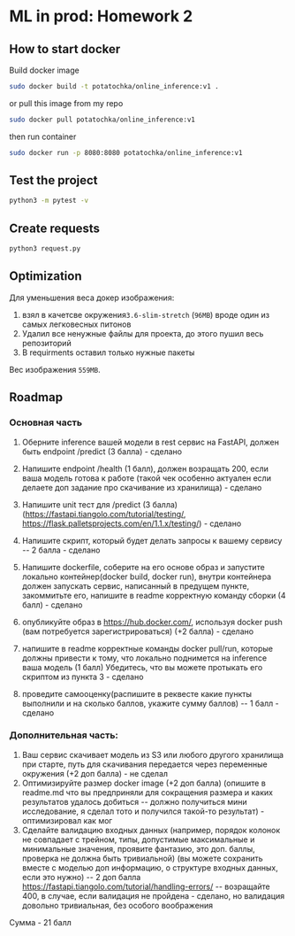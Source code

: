 # ML in prod: Homework 2

## How to start docker
Build docker image

```bash
sudo docker build -t potatochka/online_inference:v1 .
```

or pull this image from my repo

```bash
sudo docker pull potatochka/online_inference:v1
```

then run container
```bash
sudo docker run -p 8080:8080 potatochka/online_inference:v1
```

## Test the project

```bash
python3 -m pytest -v
```

## Create requests
```bash
python3 request.py 
```

## Optimization

Для уменьшения веса докер изображения:

1. взял в качетсве окружения`3.6-slim-stretch` (`96MB`) вроде один из самых легковесных питонов
2. Удалил все ненужные файлы для проекта, до этого пушил весь репозиторий
3. В requirments оставил только нужные пакеты

Вес изображения `559MB`.

## Roadmap

### Основная часть

1. Оберните inference вашей модели в rest сервис на FastAPI, должен быть endpoint /predict (3 балла) - сделано

2. Напишите endpoint /health (1 балл), должен возращать 200, если ваша модель готова к работе (такой чек особенно актуален если делаете доп задание про скачивание из хранилища) - сделано

3. Напишите unit тест для /predict (3 балла) (https://fastapi.tiangolo.com/tutorial/testing/, https://flask.palletsprojects.com/en/1.1.x/testing/) - сделано

4. Напишите скрипт, который будет делать запросы к вашему сервису -- 2 балла - сделано

5. Напишите dockerfile, соберите на его основе образ и запустите локально контейнер(docker build, docker run), внутри контейнера должен запускать сервис, написанный в предущем пункте, закоммитьте его, напишите в readme корректную команду сборки (4 балл) - сделано

6. опубликуйте образ в https://hub.docker.com/, используя docker push (вам потребуется зарегистрироваться) (+2 балла) - сделано

7. напишите в readme корректные команды docker pull/run, которые должны привести к тому, что локально поднимется на inference ваша модель (1 балл) Убедитесь, что вы можете протыкать его скриптом из пункта 3 - сделано

8. проведите самооценку(распишите в реквесте какие пункты выполнили и на сколько баллов, укажите сумму баллов) -- 1 балл - сделано

### Дополнительная часть:

1. Ваш сервис скачивает модель из S3 или любого другого хранилища при старте, путь для скачивания передается через переменные окружения (+2 доп балла) - не сделал
2. Оптимизируйте размер docker image (+2 доп балла) (опишите в readme.md что вы предприняли для сокращения размера и каких результатов удалось добиться -- должно получиться мини исследование, я сделал тото и получился такой-то результат) - оптимизировал как мог 
3. Сделайте валидацию входных данных (например, порядок колонок не совпадает с трейном, типы, допустимые максимальные и минимальные значения, проявите фантазию, это доп. баллы, проверка не должна быть тривиальной) (вы можете сохранить вместе с моделью доп информацию, о структуре входных данных, если это нужно) -- 2 доп балла https://fastapi.tiangolo.com/tutorial/handling-errors/ -- возращайте 400, в случае, если валидация не пройдена - сделано, но валидация довольно тривиальная, без особого воображения 

Сумма - 21 балл
